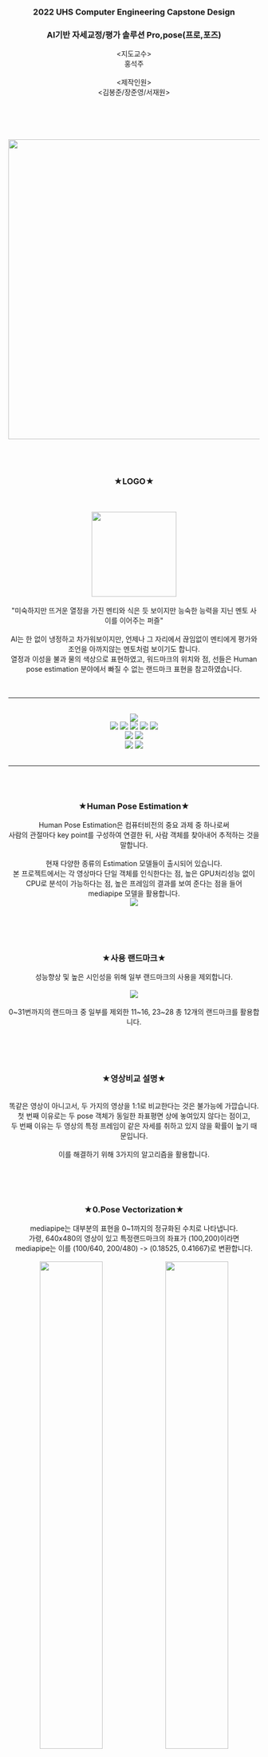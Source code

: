 <div align="center">
  <h3>2022 UHS Computer Engineering Capstone Design </h3>
  <h3>AI기반 자세교정/평가 솔루션 Pro,pose(프로,포즈)</h3>
  <지도교수><br>홍석주<br><br><제작인원><br><김봉준/장준영/서재원>
</div>
<br><br><br><br><br>



<div align="center">
  <img src="https://user-images.githubusercontent.com/96610952/220712126-080e101f-2260-4445-b3d8-35dd28ae65c7.svg" width="600px">
</div>
  
<div align="center">
  <br><br><br>
  <h3> ★LOGO★ </h3>
  <br>
  <br>
  <img src="https://user-images.githubusercontent.com/96610952/220722785-e132be69-907b-4323-9584-3c2e999600fd.png" width="170px"/>
  <br>
  <br>
  "미숙하지만 뜨거운 열정을 가진 멘티와 식은 듯 보이지만 능숙한 능력을 지닌 멘토 사이를 이어주는 퍼즐"<br><br>
AI는 한 없이 냉정하고 차가워보이지만, 언제나 그 자리에서 끊임없이 멘티에게 평가와 조언을 아까지않는 멘토처럼 보이기도 합니다.<br>
열정과 이성을 불과 물의 색상으로 표현하였고, 워드마크의 위치와 점, 선들은 Human pose estimation 분야에서 빠질 수 없는 랜드마크 표현을 참고하였습니다.<br><br><br>
</div>


---
<br>
<div align="center">
  <div align="center">
    <img src="https://img.shields.io/badge/python-3.9.2rc1-blue">
    <br>
    <img src="https://img.shields.io/badge/mediapipe-0.9.0.1-pink">
    <img src="https://img.shields.io/badge/opencv-4.7.0.68-pink">
    <img src="https://img.shields.io/badge/ffmpeg-0.2.0-pink">
    <img src="https://img.shields.io/badge/numpy-1.24.1-pink">
    <img src="https://img.shields.io/badge/pandas-1.5.3-pink">
    <br>
    <img src="https://img.shields.io/badge/dtaidistance-2.3.10-pink">
    <img src="https://img.shields.io/badge/-with edited dtw.py-pink">
    <br>
    <img src="https://img.shields.io/badge/node.js-18.14.2-green">
    <img src="https://img.shields.io/badge/react-18.2.0-green">
  </div>
 </div>
<br>

---
  
<br><br>
<div align="center">
  <h3> ★Human Pose Estimation★ </h3>
  Human Pose Estimation은 컴퓨터비전의 중요 과제 중 하나로써<br>사람의 관절마다 key point를 구성하여 연결한 뒤, 사람 객체를 찾아내어 추적하는 것을 말합니다.
  <br>
  <br>
  현재 다양한 종류의 Estimation 모델들이 출시되어 있습니다.<br>본 프로젝트에서는 각 영상마다 단일 객체를 인식한다는 점, 높은 GPU처리성능 없이 CPU로 분석이 가능하다는 점, 높은 프레임의 결과를 보여
  준다는 점을 들어<br>mediapipe 모델을 활용합니다.<br>
  <img src="https://mediapipe.dev/assets/img/brand.svg">
  <br><br><br><br><br>
  <h3> ★사용 랜드마크★ </h3>
  성능향상 및 높은 시인성을 위해 일부 랜드마크의 사용을 제외합니다.
  <br><br>
  <img src="https://mediapipe.dev/images/mobile/pose_tracking_full_body_landmarks.png">
  <br><br>
  0~31번까지의 랜드마크 중 일부를 제외한 11~16, 23~28 총 12개의 랜드마크를 활용합니다.
  <br><br><br><br><br>
  <h3> ★영상비교 설명★ </h3>
  <br>
  똑같은 영상이 아니고서, 두 가지의 영상을 1:1로 비교한다는 것은 불가능에 가깝습니다.<br>
  첫 번째 이유로는 두 pose 객체가 동일한 좌표평면 상에 놓여있지 않다는 점이고,<br>
  두 번째 이유는 두 영상의 특정 프레임이 같은 자세를 취하고 있지 않을 확률이 높기 때문입니다.<br><br>
  이를 해결하기 위해 3가지의 알고리즘을 활용합니다.<br><br><br><br><br>
  <h3> ★0.Pose Vectorization★ </h3>
  mediapipe는 대부분의 표현을 0~1까지의 정규화된 수치로 나타냅니다.<br>가령, 640x480의 영상이 있고 특정랜드마크의 좌표가 (100,200)이라면<br>
  mediapipe는 이를 (100/640, 200/480) -> (0.18525, 0.41667)로 변환합니다.<br><br>
  <img src="https://user-images.githubusercontent.com/96610952/220829650-ea5e3143-7f2e-40a2-b950-4e3fefa96bcd.png" width="50%"><img src="https://user-images.githubusercontent.com/96610952/220830246-1fb5e215-0926-4445-940a-f90e924f6d76.png" width="50%">
  <br><br><br>
  영상의 넓이와 높이를 곱하여 다시 이를 정규화 전 좌표로 되돌려줍니다.<br>그 후, 두 좌표의 차를 통해 각 랜드마크의 연결부를 벡터화시켜줍니다.<br><br>
  <img src="https://user-images.githubusercontent.com/96610952/220831634-2f02bed1-3941-44e1-b607-b58c2b802c31.png" width="50%">
  <br><br><br><br><br>
  <h3> ★1.L2 Norm/Normalization★ </h3>
  <br><br>
  두 영상이 같은 자세를 취하고 있더라도, 프레임 속 인물의 위치나 키, 팔다리 길이의 차이 등의<br>이유로 인해 좌표는 언제나 달라질 수 있습니다.<br><br>
  두 개의 서로 다른 벡터를 같은 환경에서 비교하기 위해서 L2 Norm을 통해 벡터의 크기를 계산하고,<br>정규화(Normalization)을 통해 벡터의 크기를 0~1로 통일합니다.<br><br>
  <img src="https://user-images.githubusercontent.com/96610952/220835072-1563d4a9-0065-446b-83d0-b57e34cb7810.png"><br>
  <특정 2차원 벡터 u = (x,y)의 L2 Normalization>
  <br><br><br><br><br>
  <h3> ★2.Cosine Similarity★ </h3>
  <br><br>
  L2 정규화를 통해 벡터를 같은 조건에서 비교할 수 있게 되었으나,<br>벡터의 크기가 다를 경우(두 영상에서 사람 객체의 원근감이나 팔다리 길이 차이로 인한 경우) 컴퓨터는 이 두 벡터를<br>
  유사하지 않다고 판단할 것입니다.<br><br>
  <img src="http://matrix.skku.ac.kr/math4AI-tools/cosine_similarity/PICA5CF.png"><br><br>
  코사인 유사도(Cosine Similarity)를 활용하면 두 벡터의 크기와 거리는 무시하고 오로지 두 벡터의 방향을 통해 유사도를 판단하게 됩니다.<br><br>
  <img src="https://wikidocs.net/images/page/24603/코사인유사도.PNG"><br><br>
  <img src="https://user-images.githubusercontent.com/96610952/220837470-933954a6-fc12-469b-8d66-4509463655d6.png"><br>
  < i 번째 부위에 대한 두 벡터의 코사인 유사도>
  <br><br><br><br><br>
  <h3> ★3.Euclidean Distance★ </h3>
  <br><br>
  두 벡터 사이의 거리를 구하는 유클리디안 거리 공식을 통해, 앞서 구한 코사인유사도의 값을 정량화하고,<br>이를 기준으로 각 부위별 스코어를 계산합니다.<br><br>
  <img src="https://user-images.githubusercontent.com/96610952/220840794-141d4c86-332f-4f1e-9902-faaa75809c6b.png">
  <br><br><br><br><br>
  <h3> ★4.Dynamic Time Wraping★ </h3>
  <br>
  두 영상을 첫 프레임부터 순차적으로 비교할 때, 특정동작의 흐름이 모든 초에서 동일할 순 없습니다.<br><br>
  가령 윗몸일으키키를 할 때, 누군가는 1개의 동작을 완료하는데에 1초가 걸릴 수 있으나,<br>혹자는 1개 동작을 완료하는데에 2초의 시간이 소요될 수 있습니다.<br>
  이 때 DTW(Dynamic Time wraping)을 이용해<br><br>
  1) A영상의 1초 때의 프레임<br>
  2) B영상의 0~2초 사이의 모든 프레임<br>
  의 유클리디안 거리를 모두 비교하여 DTW의 거리가 가장 짧은(가장 유사도가 비슷한) 두 프레임을 비교/분석합니다.<br>
  <img src="https://miro.medium.com/v2/resize:fit:4800/format:webp/1*5TRtfoKOyOgIu4QkoB8bFg.png"><br>
</div>



